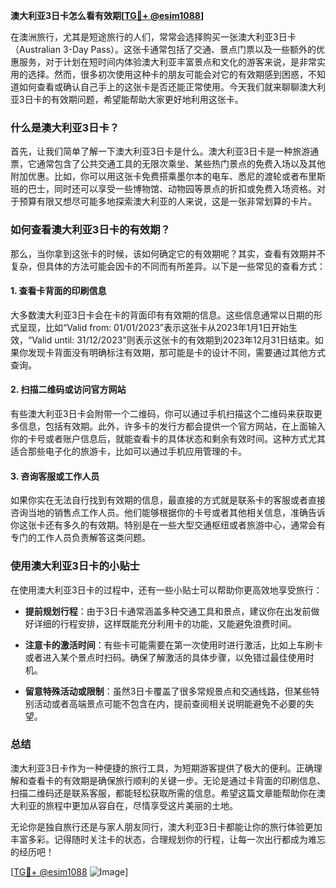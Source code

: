 **澳大利亚3日卡怎么看有效期[[TG💪+ @esim1088](https://t.me/s/esim1088)]**

在澳洲旅行，尤其是短途旅行的人们，常常会选择购买一张澳大利亚3日卡（Australian 3-Day Pass）。这张卡通常包括了交通、景点门票以及一些额外的优惠服务，对于计划在短时间内体验澳大利亚丰富景点和文化的游客来说，是非常实用的选择。然而，很多初次使用这种卡的朋友可能会对它的有效期感到困惑，不知道如何查看或确认自己手上的这张卡是否还能正常使用。今天我们就来聊聊澳大利亚3日卡的有效期问题，希望能帮助大家更好地利用这张卡。

### 什么是澳大利亚3日卡？

首先，让我们简单了解一下澳大利亚3日卡是什么。澳大利亚3日卡是一种旅游通票，它通常包含了公共交通工具的无限次乘坐、某些热门景点的免费入场以及其他附加优惠。比如，你可以用这张卡免费搭乘墨尔本的电车、悉尼的渡轮或者布里斯班的巴士，同时还可以享受一些博物馆、动物园等景点的折扣或免费入场资格。对于预算有限又想尽可能多地探索澳大利亚的人来说，这是一张非常划算的卡片。

### 如何查看澳大利亚3日卡的有效期？

那么，当你拿到这张卡的时候，该如何确定它的有效期呢？其实，查看有效期并不复杂，但具体的方法可能会因卡的不同而有所差异。以下是一些常见的查看方式：

#### 1. 查看卡背面的印刷信息

大多数澳大利亚3日卡会在卡的背面印有有效期的信息。这些信息通常以日期的形式呈现，比如“Valid from: 01/01/2023”表示这张卡从2023年1月1日开始生效，“Valid until: 31/12/2023”则表示这张卡的有效期到2023年12月31日结束。如果你发现卡背面没有明确标注有效期，那可能是卡的设计不同，需要通过其他方式查询。

#### 2. 扫描二维码或访问官方网站

有些澳大利亚3日卡会附带一个二维码，你可以通过手机扫描这个二维码来获取更多信息，包括有效期。此外，许多卡的发行方都会提供一个官方网站，在上面输入你的卡号或者账户信息后，就能查看卡的具体状态和剩余有效时间。这种方式尤其适合那些电子化的旅游卡，比如可以通过手机应用管理的卡。

#### 3. 咨询客服或工作人员

如果你实在无法自行找到有效期的信息，最直接的方式就是联系卡的客服或者直接咨询当地的销售点工作人员。他们能够根据你的卡号或者其他相关信息，准确告诉你这张卡还有多久的有效期。特别是在一些大型交通枢纽或者旅游中心，通常会有专门的工作人员负责解答这类问题。

### 使用澳大利亚3日卡的小贴士

在使用澳大利亚3日卡的过程中，还有一些小贴士可以帮助你更高效地享受旅行：

- **提前规划行程**：由于3日卡通常涵盖多种交通工具和景点，建议你在出发前做好详细的行程安排，这样既能充分利用卡的功能，又能避免浪费时间。
  
- **注意卡的激活时间**：有些卡可能需要在第一次使用时进行激活，比如上车刷卡或者进入某个景点时扫码。确保了解激活的具体步骤，以免错过最佳使用时机。

- **留意特殊活动或限制**：虽然3日卡覆盖了很多常规景点和交通线路，但某些特别活动或者高端景点可能不包含在内，提前查阅相关说明能避免不必要的失望。

### 总结

澳大利亚3日卡作为一种便捷的旅行工具，为短期游客提供了极大的便利。正确理解和查看卡的有效期是确保旅行顺利的关键一步。无论是通过卡背面的印刷信息、扫描二维码还是联系客服，都能轻松获取所需的信息。希望这篇文章能帮助你在澳大利亚的旅程中更加从容自在，尽情享受这片美丽的土地。

无论你是独自旅行还是与家人朋友同行，澳大利亚3日卡都能让你的旅行体验更加丰富多彩。记得随时关注卡的状态，合理规划你的行程，让每一次出行都成为难忘的经历吧！

[[TG💪+ @esim1088](https://t.me/s/esim1088) ![Image](https://i.postimg.cc/4NQfJmqS/Snipaste-2025-05-13-00-14-12.png)]